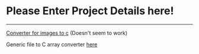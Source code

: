 # Please Enter Project Details here!

---

[Converter for images to c](https://github.com/bitbank2/image_to_c) (Doesn't seem to work) 

Generic file to C array converter [here](https://notisrac.github.io/FileToCArray/)
